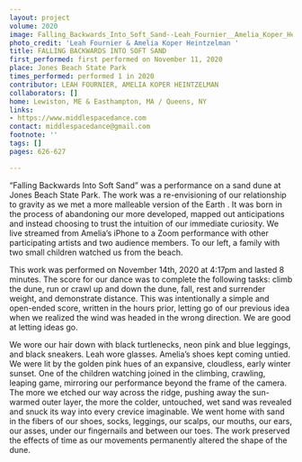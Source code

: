 ```yaml
---
layout: project
volume: 2020
image: Falling_Backwards_Into_Soft_Sand--Leah_Fournier__Amelia_Koper_Heintzelman.jpeg
photo_credit: 'Leah Fournier & Amelia Koper Heintzelman '
title: FALLING BACKWARDS INTO SOFT SAND
first_performed: first performed on November 11, 2020
place: Jones Beach State Park
times_performed: performed 1 in 2020
contributor: LEAH FOURNIER, AMELIA KOPER HEINTZELMAN
collaborators: []
home: Lewiston, ME & Easthampton, MA / Queens, NY
links:
- https://www.middlespacedance.com
contact: middlespacedance@gmail.com
footnote: ''
tags: []
pages: 626-627

---
```


“Falling Backwards Into Soft Sand” was a performance on a sand dune at Jones Beach State Park. The work was a re-envisioning of our relationship to gravity as we met a more malleable version of the Earth . It  was born in the process of abandoning our more developed, mapped out anticipations and instead choosing to trust the intuition of our immediate curiosity. We live streamed from Amelia’s iPhone to a Zoom performance with other participating artists and two audience members. To our left, a family with two small children watched us from the beach.

This work was performed on November 14th, 2020 at 4:17pm and lasted 8 minutes. The score for our dance was to complete the following tasks: climb the dune, run or crawl up and down the dune, fall, rest and surrender weight, and demonstrate distance. This was intentionally a simple and open-ended score, written in the hours prior, letting go of our previous idea when we realized the wind was headed in the wrong direction. We are good at letting ideas go. 

We wore our hair down with black turtlenecks, neon pink and blue leggings, and black sneakers. Leah wore glasses. Amelia’s shoes kept coming untied. We were lit by the golden pink hues of an expansive, cloudless, early winter sunset. One of the children watching joined in the climbing, crawling, leaping game, mirroring our performance beyond the frame of the camera. The more we etched our way across the ridge, pushing away the sun-warmed outer layer, the more the colder, untouched, wet sand was revealed and snuck its way into every crevice imaginable. We went home with sand in the fibers of our shoes, socks, leggings, our scalps, our mouths, our ears, our asses, under our fingernails and between our toes. The work preserved the effects of time as our movements permanently altered the shape of the dune.

